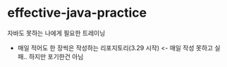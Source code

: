 # effective-java-practice
자바도 못하는 나에게 필요한 트레이닝

- 매일 적어도 한 장씩은 작성하는 리포지토리(3.29 시작) <- 매일 작성 못하고 실패.. 하지만 포기한건 아님
